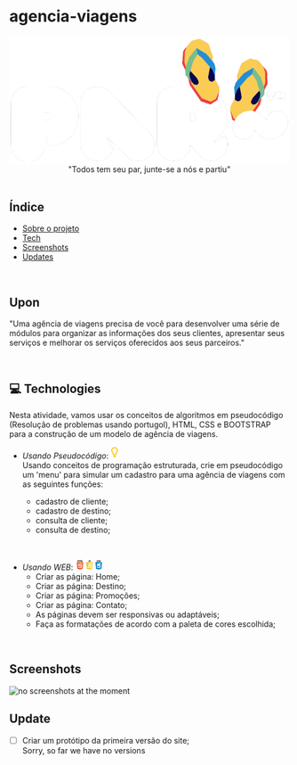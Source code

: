 # agencia-viagens
<div align="center">
<img align="center" src="/img/logo/logo-tm2.png" alt="">
  <br>"Todos tem seu par, junte-se a nós e partiu"
</div>

<br>

## Índice

* [Sobre o projeto](#upon)
* [Tech](#technologies)
* [Screenshots](#screenshots)
* [Updates](#update)

<br>

## Upon
"Uma agência de viagens precisa de você para desenvolver uma série de módulos para organizar as informações dos seus clientes, apresentar seus serviços e melhorar os serviços oferecidos aos seus parceiros."

<br>

## 💻 Technologies
Nesta atividade, vamos usar os conceitos de algoritmos em pseudocódigo (Resolução de problemas usando portugol), HTML, CSS e BOOTSTRAP para a construção de um modelo de agência de viagens.

- <em>Usando Pseudocódigo</em>:  <img width="15px" src="/img/icons/portugol.png"><br>
Usando conceitos de programação estruturada, crie em pseudocódigo um 'menu' para simular um cadastro para uma agência de viagens com as seguintes funções:</div>
  
  - cadastro de cliente;
  - cadastro de destino;
  - consulta de cliente;
  - consulta de destino;
<br>

- <em>Usando WEB</em>: <img width="50px" src="/img/icons/html-js-css.png">
  - Criar as página: Home;
  - Criar as página: Destino;
  - Criar as página: Promoções;
  - Criar as página: Contato;
  - As páginas devem ser responsivas ou adaptáveis;
  - Faça as formatações de acordo com a paleta de cores escolhida;

<br>

## Screenshots
<img width="500px" src="#" alt="no screenshots at the moment">

<br>

## Update

- [ ] Criar um protótipo da primeira versão do site;<br>
Sorry, so far we have no versions